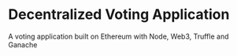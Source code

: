 # Decentralized Voting Application

A voting application built on Ethereum with Node, Web3, Truffle and Ganache
